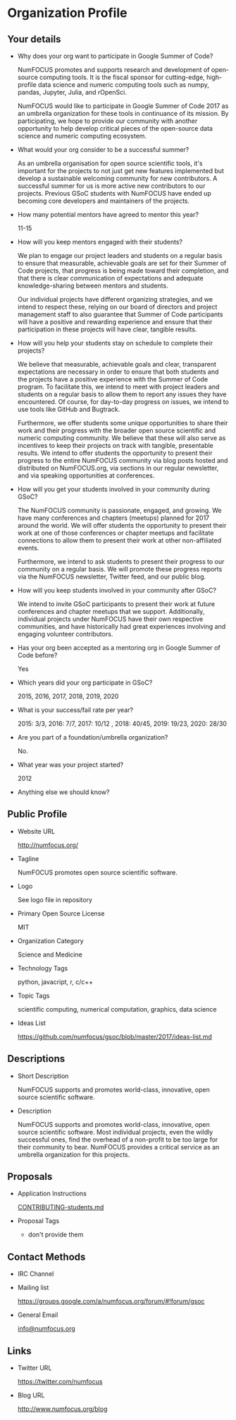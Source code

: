 # Organization Profile

## Your details

-   Why does your org want to participate in Google Summer of Code?

    NumFOCUS promotes and supports research and development of open-source
    computing tools. It is the fiscal sponsor for cutting-edge,
    high-profile
    data science and numeric computing tools such as numpy, pandas,
    Jupyter, Julia, and rOpenSci.

    NumFOCUS would like to participate in Google Summer of Code 2017 as an
    umbrella organization for these tools in continuance of its mission.
    By participating, we hope to provide our community with another
    opportunity
    to help develop critical pieces of the open-source data science and
    numeric computing ecosystem.

-   What would your org consider to be a successful summer?

    As an umbrella organisation for open source scientific tools, it's
    important for the projects to not just get new features implemented
    but develop a sustainable welcoming community for new contributors.
    A successful summer for us is more active new contributors to our projects.
    Previous GSoC students with NumFOCUS have ended up becoming
    core developers and maintainers of the projects.
    
-   How many potential mentors have agreed to mentor this year?

    11-15

-   How will you keep mentors engaged with their students?

    We plan to engage our project leaders and students on a regular basis to
    ensure that measurable, achievable goals are set for their Summer of
    Code projects, that progress is being made toward their completion,
    and that there is clear communication of expectations and adequate
    knowledge-sharing between mentors and students.

    Our individual projects have different organizing strategies, and we
    intend to respect these, relying on our board of directors and project
    management staff to also guarantee that Summer of Code participants
    will have a positive and rewarding experience and ensure that their
    participation in these projects will have clear, tangible results.

-   How will you help your students stay on schedule to complete their projects?

    We believe that measurable, achievable goals and clear, transparent
    expectations are necessary in order to ensure that both students and the
    projects have a positive experience with the Summer of Code program. To
    facilitate this, we intend to meet with project leaders and students on a
    regular basis to allow them to report any issues they have encountered. Of
    course, for day-to-day progress on issues, we intend to use tools like
    GitHub and Bugtrack.

    Furthermore, we offer students some unique opportunities to share their work
    and their progress with the broader open source scientific and numeric
    computing community. We believe that these will also serve as incentives to
    keep their projects on track with tangible, presentable results. We intend
    to offer students the opportunity to present their progress to the entire
    NumFOCUS community via blog posts hosted and distributed on NumFOCUS.org,
    via sections in our regular newsletter, and via speaking opportunities at
    conferences.

-   How will you get your students involved in your community during GSoC?

    The NumFOCUS community is passionate, engaged, and growing.
    We have many conferences and chapters (meetups) planned for 2017
    around the world.
    We will offer students the
    opportunity to present their work at one of those conferences
    or chapter meetups
    and facilitate connections to allow them to
    present their work at other non-affiliated events.

    Furthermore, we intend to ask students to present their progress to
    our
    community on a regular basis. We will promote these progress reports
    via
    the NumFOCUS newsletter, Twitter feed, and our public blog.

-   How will you keep students involved in your community after GSoC?

    We intend to invite GSoC participants to present their work at future
    conferences and chapter meetups that we support. Additionally, individual
    projects under NumFOCUS have their own respective communities, and
    have
    historically had great experiences involving and engaging volunteer
    contributors.

-   Has your org been accepted as a mentoring org in Google Summer of Code before?

    Yes

-   Which years did your org participate in GSoC?

    2015, 2016, 2017, 2018, 2019, 2020

-   What is your success/fail rate per year?

    2015: 3/3, 2016: 7/7, 2017: 10/12 , 2018: 40/45, 2019: 19/23, 2020: 28/30

-   Are you part of a foundation/umbrella organization?

    No.

-   What year was your project started?

    2012

-   Anything else we should know?

## Public Profile

-   Website URL

    http://numfocus.org/

-   Tagline

    NumFOCUS promotes open source scientific software.

-   Logo

    See logo file in repository

-   Primary Open Source License

    MIT

-   Organization Category

    Science and Medicine

-   Technology Tags

    python, javacript, r, c/c++

-   Topic Tags

    scientific computing, numerical computation, graphics, data science

-   Ideas List

    https://github.com/numfocus/gsoc/blob/master/2017/ideas-list.md

## Descriptions

-   Short Description

    NumFOCUS supports and promotes world-class, innovative, open source
    scientific software.

-   Description

    NumFOCUS supports and promotes world-class, innovative, open source
    scientific software. Most individual projects, even the wildly successful
    ones, find the overhead of a non-profit to be too large for their community
    to bear. NumFOCUS provides a critical service as an umbrella organization
    for this projects.

## Proposals

-   Application Instructions

    [CONTRIBUTING-students.md](../CONTRIBUTING-students.md)

-   Proposal Tags

    - don't provide them

## Contact Methods

-   IRC Channel

-   Mailing list

    https://groups.google.com/a/numfocus.org/forum/#!forum/gsoc

-   General Email

    info@numfocus.org

## Links


-   Twitter URL

    https://twitter.com/numfocus

-   Blog URL

    http://www.numfocus.org/blog
